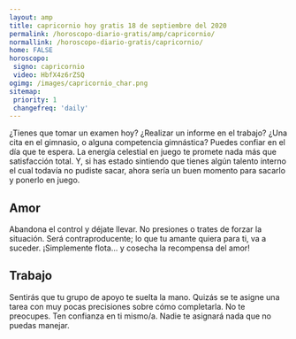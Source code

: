 ```yaml
---
layout: amp
title: capricornio hoy gratis 18 de septiembre del 2020 
permalink: /horoscopo-diario-gratis/amp/capricornio/
normallink: /horoscopo-diario-gratis/capricornio/
home: FALSE
horoscopo:
 signo: capricornio
 video: HbfX4z6rZSQ
ogimg: /images/capricornio_char.png
sitemap:
 priority: 1
 changefreq: 'daily'
---
```



¿Tienes que tomar un examen hoy? ¿Realizar un informe en el trabajo? ¿Una cita en el gimnasio, o alguna competencia gimnástica? Puedes confiar en el día que te espera. La energía celestial en juego te promete nada más que satisfacción total. Y, si has estado sintiendo que tienes algún talento interno el cual todavía no pudiste sacar, ahora sería un buen momento para sacarlo y ponerlo en juego.

## Amor

Abandona el control y déjate llevar. No presiones o trates de forzar la situación. Será contraproducente; lo que tu amante quiera para ti, va a suceder. ¡Simplemente flota... y cosecha la recompensa del amor!

## Trabajo

Sentirás que tu grupo de apoyo te suelta la mano. Quizás se te asigne una tarea con muy pocas precisiones sobre cómo completarla. No te preocupes. Ten confianza en ti mismo/a. Nadie te asignará nada que no puedas manejar.